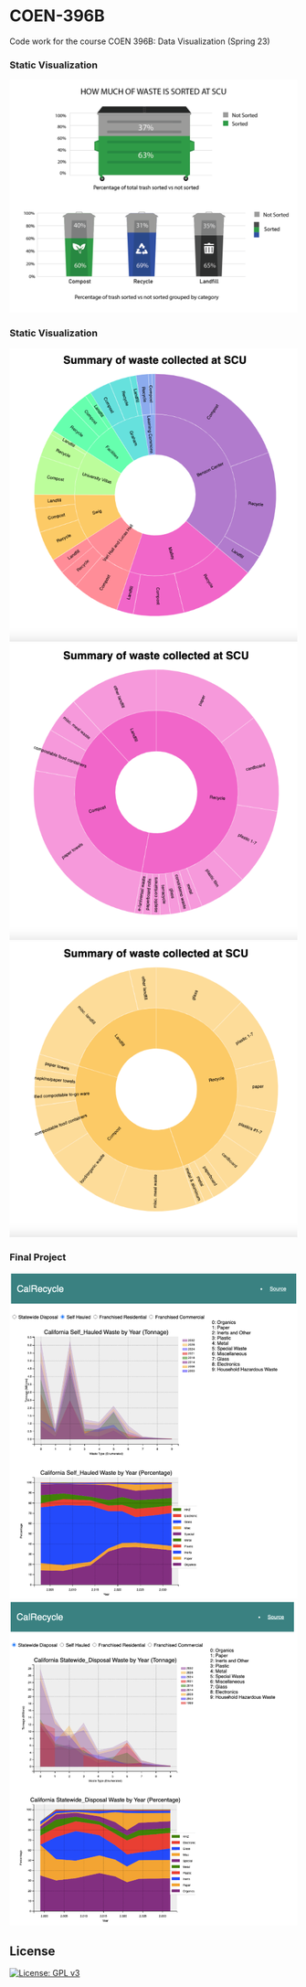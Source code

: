 # COEN-396B
Code work for the course COEN 396B: Data Visualization (Spring 23)


### Static Visualization
![](Static-Visualization/Static-Visual.png)

### Static Visualization
![](Interactive-Visualization/Screenshots/demo_1.png)
![](Interactive-Visualization/Screenshots/demo_2.png)
![](Interactive-Visualization/Screenshots/demo_3.png)

### Final Project
![](Final-Project/Screenshots/Demo_1.png)
![](Final-Project/Screenshots/Demo_2.png)

## License
[![License: GPL v3](https://img.shields.io/badge/License-GPLv3-blue.svg)](https://github.com/Znsored/workerNode/blob/main/LICENSE)
